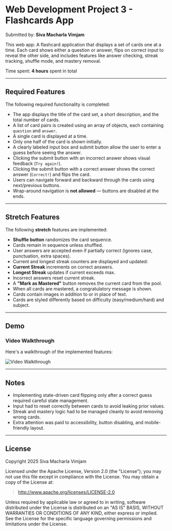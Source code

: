 # Web Development Project 3 - Flashcards App

Submitted by: **Siva Macharla Vimjam**

This web app: A flashcard application that displays a set of cards one at a time. Each card shows either a question or answer, flips on correct input to reveal the other side, and includes features like answer checking, streak tracking, shuffle mode, and mastery removal.

Time spent: **4 hours** spent in total

---

## Required Features

The following required functionality is completed:

-  The app displays the title of the card set, a short description, and the total number of cards.
-  A list of card pairs is created using an array of objects, each containing `question` and `answer`.
-  A single card is displayed at a time.
-  Only one half of the card is shown initially.
-  A clearly labeled input box and submit button allow the user to enter a guess before seeing the answer.
-  Clicking the submit button with an incorrect answer shows visual feedback (`Try again!`).
-  Clicking the submit button with a correct answer shows the correct answer (`Correct!`) and flips the card.
-  Users can navigate forward and backward through the cards using next/previous buttons.
-  Wrap-around navigation is **not allowed** — buttons are disabled at the ends.

---

## Stretch Features

The following **stretch** features are implemented:

-  **Shuffle button** randomizes the card sequence.
-  Cards remain in sequence unless shuffled.
-  User answers are accepted even if partially correct (ignores case, punctuation, extra spaces).
-  Current and longest streak counters are displayed and updated:
  - **Current Streak** increments on correct answers.
  - **Longest Streak** updates if current exceeds max.
  -  Incorrect answers reset current streak.
-  A **"Mark as Mastered"** button removes the current card from the pool.
-  When all cards are mastered, a congratulatory message is shown.
-  Cards contain images in addition to or in place of text.
-  Cards are styled differently based on difficulty (easy/medium/hard) and subject.

---

## Demo

### Video Walkthrough
Here's a walkthrough of the implemented features:

<img src="https://submissions.us-east-1.linodeobjects.com/web102/5b-e8Y4H.gif" title="Video Walkthrough" alt="Video Walkthrough" />

---

## Notes

- Implementing state-driven card flipping only after a correct guess required careful state management.
- Input had to reset correctly between cards to avoid leaking prior values.
- Streak and mastery logic had to be managed cleanly to avoid removing wrong cards.
- Extra attention was paid to accessibility, button disabling, and mobile-friendly layout.

---

## License

Copyright 2025 Siva Macharla Vimjam

Licensed under the Apache License, Version 2.0 (the "License");
you may not use this file except in compliance with the License.
You may obtain a copy of the License at:

> http://www.apache.org/licenses/LICENSE-2.0

Unless required by applicable law or agreed to in writing, software
distributed under the License is distributed on an "AS IS" BASIS,
WITHOUT WARRANTIES OR CONDITIONS OF ANY KIND, either express or implied.
See the License for the specific language governing permissions and limitations under the License.
